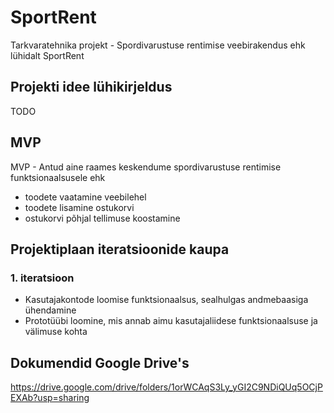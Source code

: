 # SportRent

Tarkvaratehnika projekt - Spordivarustuse rentimise veebirakendus ehk lühidalt SportRent

## Projekti idee lühikirjeldus

TODO

## MVP

MVP - Antud aine raames keskendume spordivarustuse rentimise funktsionaalsusele ehk 
- toodete vaatamine veebilehel
- toodete lisamine ostukorvi
- ostukorvi põhjal tellimuse koostamine

## Projektiplaan iteratsioonide kaupa

### 1. iteratsioon
- Kasutajakontode loomise funktsionaalsus, sealhulgas andmebaasiga ühendamine
- Prototüübi loomine, mis annab aimu kasutajaliidese funktsionaalsuse ja välimuse kohta

## Dokumendid Google Drive's

https://drive.google.com/drive/folders/1orWCAqS3Ly_yGI2C9NDiQUq5OCjPEXAb?usp=sharing
